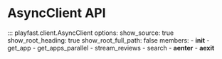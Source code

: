 # AsyncClient API

::: playfast.client.AsyncClient
options:
show_source: true
show_root_heading: true
show_root_full_path: false
members:
\- __init__
\- get_app
\- get_apps_parallel
\- stream_reviews
\- search
\- __aenter__
\- __aexit__
